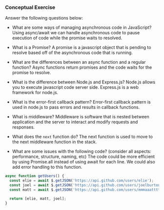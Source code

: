 ### Conceptual Exercise

Answer the following questions below:

- What are some ways of managing asynchronous code in JavaScript?
  Using async/await we can handle asynchronous code to pause execution of code while the promise waits to resolved. 

- What is a Promise?
  A promise is a javascript object that is pending to resolve based off of the asynchronous code that is running. 

- What are the differences between an async function and a regular function?
  Async functions return promises and the code waits for the promise to resolve. 
- What is the difference between Node.js and Express.js?
  Node.js allows you to execute javascript code server side. Express.js is a web framework for node.js. 
- What is the error-first callback pattern?
  Error-first callback pattern is used in node.js to pass errors and results in callback functions. 
- What is middleware?
  Middleware is software that is nested between application and the server to interact and modify requests and responses. 

- What does the `next` function do?
  The next function is used to move to the next middleware function in the stack.
- What are some issues with the following code? (consider all aspects: performance, structure, naming, etc)
  The code could be more efficient by using Promise.all instead of using await for each line. 
  We could also add error handling to this function.

```js
async function getUsers() {
  const elie = await $.getJSON('https://api.github.com/users/elie');
  const joel = await $.getJSON('https://api.github.com/users/joelburton');
  const matt = await $.getJSON('https://api.github.com/users/mmmaaatttttt');

  return [elie, matt, joel];
}
```
